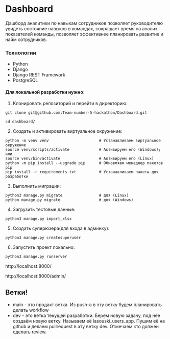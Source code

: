 # Dashboard

Дашборд аналитики по навыкам сотрудников позволяет руководителю увидеть состояние навыков в командах, сокращает время на анализ показателей команды, позволяет эффективнее планировать развитие и найм сотрудников.
### Технологии
* Python
* Django
* Django REST Framework
* PostgreSQL

#### Для локальной разработки нужно:
1. Клонировать репозиторий и перейти в директорию:

```
git clone git@github.com:Team-number-5-hackathon/Dashboard.git
```

```
cd dashboard/
```

2. Создать и активировать виртуальное окружение:

```
python -m venv venv                      # Устанавливаем виртуальное окружение
source venv/scripts/activate             # Активируем его (Windows); или
source venv/bin/activate                 # Активируем его (Linux)
python -m pip install --upgrade pip      # Обновляем менеджер пакетов pip
pip install -r requirements.txt          # Устанавливаем пакеты для разработки
```
3. Выполнить миграции:
```
python3 manage.py migrate                # для (Linux)
python manage.py migrate                 # для (Windows)
```
4. Загрузить тестовые данные:
```
python3 manage.py import_xlsx
```
5. Создать суперюзера(для входа в админку):
```
python3 manage.py createsuperuser
```
6. Запустить проект локально:
```
python3 manage.py runserver
```
http://localhost:8000/

http://localhost:8000/admin/
## Ветки! 

- main - это продакт ветка. Из push-а в эту ветку будем планировать делать workflow
- dev - это ветка текущей разработки. Берем новую задачу, под нее создаём новую ветку. Называем её
    lasouski_users_app. Пушим её на github и делаем pullrequest в эту ветку dev. Отмечаем кто должен
    сделать review.
